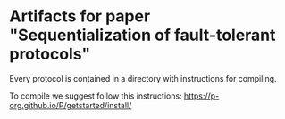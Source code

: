 # Artifacts for paper "Sequentialization of fault-tolerant protocols"

Every protocol is contained in a directory with instructions for compiling.

To compile we suggest follow this instructions: https://p-org.github.io/P/getstarted/install/
